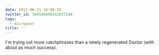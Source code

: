 ```yaml
---
date: 2013-06-11 16:08:26
twitter_id: 344546690243637248
tags:
  - micropost
title: ''
---
```


I'm trying out more catchphrases than a newly regenerated Doctor (with about as much success).
